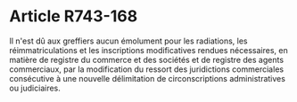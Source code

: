 # Article R743-168

Il n'est dû aux greffiers aucun émolument pour les radiations, les réimmatriculations et les inscriptions modificatives rendues nécessaires, en matière de registre du commerce et des sociétés et de registre des agents commerciaux, par la modification du ressort des juridictions commerciales consécutive à une nouvelle délimitation de circonscriptions administratives ou judiciaires.
